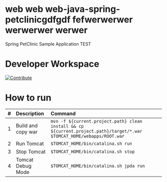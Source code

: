 # web web web-java-spring-petclinicgdfgdf fefwerwerwer werwerwer werwer

Spring PetClinic Sample Application TEST

# Developer Workspace  
[![Contribute](https://che.openshift.io/factory/resources/factory-contribute.svg)](https://che.openshift.io/f?id=factorymtyoro1y0qt8tq2j)

# How to run

| #       | Description           | Command  |
| :------------- |:-------------| :-----|
| 1      | Build and copy war | `mvn -f ${current.project.path} clean install && cp ${current.project.path}/target/*.war $TOMCAT_HOME/webapps/ROOT.war` |
| 2      | Run Tomcat      |   `$TOMCAT_HOME/bin/catalina.sh run` |
| 3 | Stop Tomcat      |    `$TOMCAT_HOME/bin/catalina.sh stop` |
| 4 | Tomcat Debug Mode      |    `$TOMCAT_HOME/bin/catalina.sh jpda run`   |
